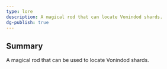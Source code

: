 ```yaml
---
type: lore
description: A magical rod that can locate Vonindod shards.
dg-publish: true
---
```


## Summary
A magical rod that can be used to locate Vonindod shards.